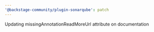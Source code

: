```yaml
---
'@backstage-community/plugin-sonarqube': patch
---
```


Updating missingAnnotationReadMoreUrl attribute on documentation
